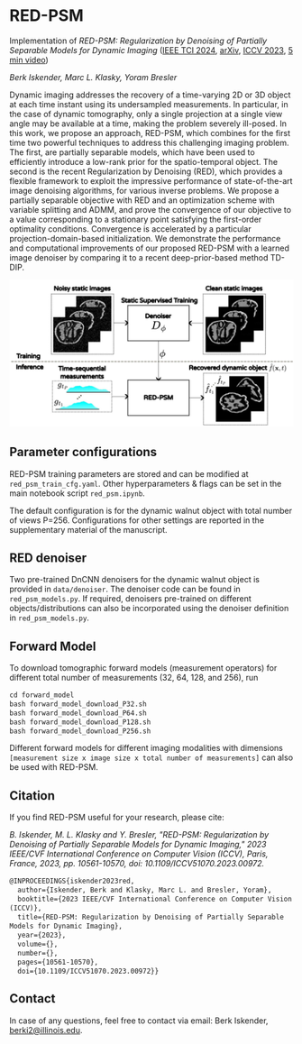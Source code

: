 # RED-PSM

Implementation of *RED-PSM: Regularization by Denoising of Partially Separable Models for Dynamic Imaging* ([IEEE TCI 2024](https://ieeexplore.ieee.org/document/10535218), [arXiv](https://arxiv.org/abs/2304.03483), [ICCV 2023](https://openaccess.thecvf.com/content/ICCV2023/papers/Iskender_RED-PSM_Regularization_by_Denoising_of_Partially_Separable_Models_for_Dynamic_ICCV_2023_paper.pdf), [5 min video](https://youtu.be/jdWdY9XJ0Ew))

*Berk Iskender, Marc L. Klasky, Yoram Bresler*

Dynamic imaging addresses the recovery of a time-varying 2D or 3D object at each time instant using its undersampled measurements. In particular, in the case of dynamic tomography, only a single projection at a single view angle may be available at a time, making the problem severely ill-posed. In this work, we propose an approach, RED-PSM, which combines for the first time two powerful techniques to address this challenging imaging problem. The first, are partially separable models, which have been used to efficiently introduce a low-rank prior for the spatio-temporal object. The second is the recent Regularization by Denoising (RED), which provides a flexible framework to exploit the impressive performance of state-of-the-art image denoising algorithms, for various inverse problems. We propose a partially separable objective with RED and an optimization scheme with variable splitting and ADMM, and prove the convergence of our objective to a value corresponding to a stationary point satisfying the first-order optimality conditions. Convergence is accelerated by a particular projection-domain-based initialization. We demonstrate the performance and computational improvements of our proposed RED-PSM with a learned image denoiser by comparing it to a recent deep-prior-based method TD-DIP.

![alt text](https://github.com/berkiskender/RED-PSM/blob/master/red_psm.jpeg?raw=true)

## Parameter configurations
RED-PSM training parameters are stored and can be modified at ```red_psm_train_cfg.yaml```.
Other hyperparameters & flags can be set in the main notebook script ```red_psm.ipynb```.

The default configuration is for the dynamic walnut object with total number of views P=256. Configurations for other settings are reported in the supplementary material of the manuscript.

## RED denoiser
Two pre-trained DnCNN denoisers for the dynamic walnut object is provided in ```data/denoiser```. 
The denoiser code can be found in ```red_psm_models.py```. 
If required, denoisers pre-trained on different objects/distributions can also be incorporated using the denoiser definition in ```red_psm_models.py```.

## Forward Model
To download tomographic forward models (measurement operators) for different total number of measurements (32, 64, 128, and 256), run
```shell
cd forward_model
bash forward_model_download_P32.sh
bash forward_model_download_P64.sh
bash forward_model_download_P128.sh
bash forward_model_download_P256.sh
```
Different forward models for different imaging modalities with dimensions ```[measurement size x image size x total number of measurements]``` can also be used with RED-PSM.

## Citation
If you find RED-PSM useful for your research, please cite:

*B. Iskender, M. L. Klasky and Y. Bresler, "RED-PSM: Regularization by Denoising of Partially Separable Models for Dynamic Imaging," 2023 IEEE/CVF International Conference on Computer Vision (ICCV), Paris, France, 2023, pp. 10561-10570, doi: 10.1109/ICCV51070.2023.00972.*

```
@INPROCEEDINGS{iskender2023red,
  author={Iskender, Berk and Klasky, Marc L. and Bresler, Yoram},
  booktitle={2023 IEEE/CVF International Conference on Computer Vision (ICCV)}, 
  title={RED-PSM: Regularization by Denoising of Partially Separable Models for Dynamic Imaging}, 
  year={2023},
  volume={},
  number={},
  pages={10561-10570},
  doi={10.1109/ICCV51070.2023.00972}}
```

## Contact
In case of any questions, feel free to contact via email: Berk Iskender, berki2@illinois.edu.
